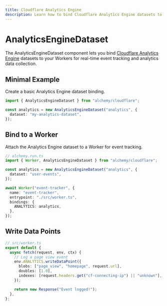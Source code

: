 ```yaml
---
title: Cloudflare Analytics Engine
description: Learn how to bind Cloudflare Analytics Engine datasets to Workers using Alchemy for real-time event tracking and analytics.
---
```


# AnalyticsEngineDataset

The AnalyticsEngineDataset component lets you bind [Cloudflare Analytics Engine](https://developers.cloudflare.com/analytics/analytics-engine/) datasets to your Workers for real-time event tracking and analytics data collection.

## Minimal Example

Create a basic Analytics Engine dataset binding.

```ts
import { AnalyticsEngineDataset } from "alchemy/cloudflare";

const analytics = new AnalyticsEngineDataset("analytics", {
  dataset: "my-analytics-dataset",
});
```

## Bind to a Worker

Attach the Analytics Engine dataset to a Worker for event tracking.

```ts
// alchemy.run.ts
import { Worker, AnalyticsEngineDataset } from "alchemy/cloudflare";

const analytics = new AnalyticsEngineDataset("analytics", {
  dataset: "user-events",
});

await Worker("event-tracker", {
  name: "event-tracker",
  entrypoint: "./src/worker.ts",
  bindings: {
    ANALYTICS: analytics,
  },
});
```

## Write Data Points

```ts
// src/worker.ts
export default {
  async fetch(request, env, ctx) {
    // Log a page view event
    env.ANALYTICS.writeDataPoint({
      blobs: ["page_view", "homepage", request.url],
      doubles: [1.0],
      indexes: [request.headers.get("cf-connecting-ip") || "unknown"],
    });

    return new Response("Event logged!");
  },
};
```
